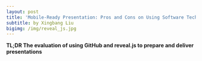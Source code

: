 ```yaml
---
layout: post
title: 'Mobile-Ready Presentation: Pros and Cons on Using Software Technologies'
subtitle: by Xingbang Liu
bigimg: /img/reveal_js.jpg
---
```

**TL;DR The evaluation of using GitHub and reveal.js to prepare and deliver presentations**
